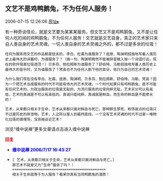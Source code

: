 ## 文艺不是鸡鸭鹅兔，不为任何人服务！
2006-07-15 12:26:06
[原址▸](http://www.fxgan.com/chan_time/2006_07_12/182.htm)



 


 


 


 有一种奇谈怪论，就是文艺要为某某某服务。但文艺又不是鸡鸭鹅兔，又不是让任何人吃的闹的鸡鸭鹅兔，不为任何人服务！文艺就是文艺自身，真正的艺术家只来自人类自身的艺术灵魂，一切人类自身的艺术灵魂之外的，都不过是多余的垃圾！
   
    任何为服务而文艺的作品都是低劣的，李白、杜甫为谁服务了？屈原、陶渊明孤独地写着人类历史上最伟大的诗篇时，为谁服务了？（插一句，陶渊明竟然不能被拼音输入按一个词语打出，现在的软件简直垃圾透顶！）贝多芬、勃拉拇斯为谁服务了？舒伯特、马勒孤独地写着人类历史上最伟大的音乐时，又为谁服务了？梵高也不为任何人割下他的耳朵，他只为自己的艺术灵魂！
   
    为什么我们现在没有李白、杜甫、屈原、陶渊明、贝多芬、勃拉拇斯、舒伯特、马勒、梵高？因为一个把艺术当成服务的时代不可能有伟大的艺术灵魂，一个时代如果只有鸡鸭鹅兔，是不可能有任何艺术的。为政治服务的垃圾是无耻的，为流行服务的垃圾同样无耻。艺术天分可以有高低，艺术的真诚是不可以有高低的。真诚只能纯粹，真诚就是鲜血，而生命的鲜血是不能掺水的！
   
    艺术，从来都只相关于生命，艺术从来都只面对鲜血与死亡。那种醉生梦死、粉饰装点的垃圾只不过是历史的排泄物。艺术，人之所以是人的最终底线，一个没有艺术灵魂的时代不过是一堆物化垃圾的填埋场，没资格谈论艺术！


 


 


 浏览“缠中说禅”更多文章请点击进入缠中说禅





<font color='red'>**回复**</font>


- **<font color='blue'>缠中说禅 2006/7/17 16:43:27</font>**
- ```
  [ 艺术，从来都只相关于生命，艺术从来都只面对鲜血与死亡。]
  那艺术不就是又为“生命”服务了吗？！===========================================
  相关于生命就等于为人服务？看来你真有当鸡鸭鹅兔的潜质！
  ```
